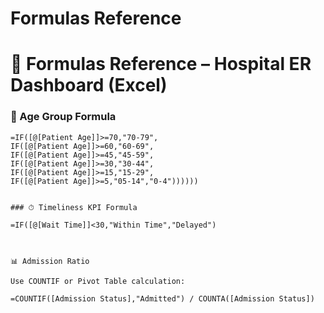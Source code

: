 # Formulas Reference

# 📘 Formulas Reference – Hospital ER Dashboard (Excel)

### 🧮 Age Group Formula
```excel
=IF([@[Patient Age]]>=70,"70-79",
IF([@[Patient Age]]>=60,"60-69",
IF([@[Patient Age]]>=45,"45-59",
IF([@[Patient Age]]>=30,"30-44",
IF([@[Patient Age]]>=15,"15-29",
IF([@[Patient Age]]>=5,"05-14","0-4"))))))


### ⏱ Timeliness KPI Formula

=IF([@[Wait Time]]<30,"Within Time","Delayed")



📊 Admission Ratio

Use COUNTIF or Pivot Table calculation:

=COUNTIF([Admission Status],"Admitted") / COUNTA([Admission Status])